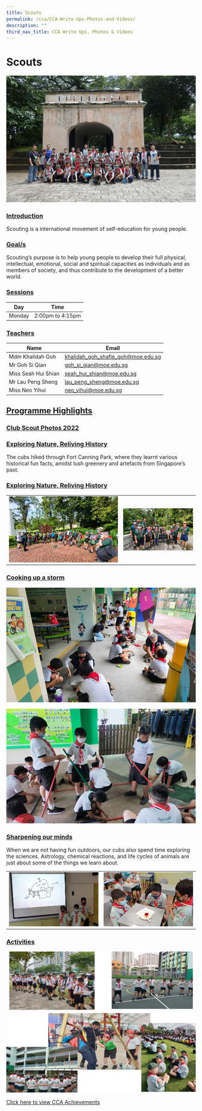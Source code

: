```yaml
---
title: Scouts
permalink: /cca/CCA-Write-Ups-Photos-and-Videos/
description: ""
third_nav_title: CCA Write Ups, Photos & Videos
---
```

# Scouts
![](/images/Cca/Scouts/1.jpg)

### <b><u>Introduction</u></b>

Scouting is a international movement of self-education for young people.

### <b><u>Goal/s</u></b>

Scouting’s purpose is to help young people to develop their full physical, intellectual, emotional, social and spiritual capacities as individuals and as members of society, and thus contribute to the development of a better world.


### <b><u>Sessions</u></b>

| Day    | Time             |
|--------|------------------|
| Monday | 2:00pm to 4:15pm |

### <b><u>Teachers</u></b>

| Name                | Email                              |
|---------------------|------------------------------------|
| Mdm Khalidah Goh    | [khalidah\_goh\_shafie\_goh@moe.edu.sg](mailto:khalidah_goh_shafie_goh@moe.edu.sg) |
| Mr Goh Si Qian      | [goh\_si\_qian@moe.edu.sg](mailto:goh_si_qian@moe.edu.sg)            |
| Miss Seah Hui Shian | [seah\_hui\_shian@moe.edu.sg](mailto:seah_hui_shian@moe.edu.sg)          |
| Mr Lau Peng Sheng   | [lau\_peng\_sheng@moe.edu.sg](mailto:lau_peng_sheng@moe.edu.sg)          |
| Miss Neo Yihui      | [neo\_yihui@moe.edu.sg](mailto:neo_yihui@moe.edu.sg)               |

## <b><u>Programme Highlights</u></b>

### <b><u>Club Scout Photos 2022</u></b>

### <b><u>Exploring Nature, Reliving History</u></b>

The cubs hiked through Fort Canning Park, where they learnt various historical fun facts, amidst lush greenery and artefacts from Singapore’s past.

### <b><u>Exploring Nature, Reliving History</u></b>

|   |   |
|---|---|
| ![](/images/Cca/Scouts/Picture1.png)  | ![](/images/Cca/Scouts/Picture2.jpg)  |

### <b><u>Cooking up a storm</u></b>

![](/images/Cca/Scouts/Picture3.png)

![](/images/Cca/Scouts/Picture4.png)

### <b><u>Sharpening our minds</u></b>

When we are not having fun outdoors, our cubs  also spend time exploring the sciences. Astrology, chemical reactions, and life cycles of animals are just about some of the things we learn about.

|   |   |
|---|---|
| ![](/images/Cca/Scouts/Picture5.png)  | ![](/images/Cca/Scouts/Picture6.png)  |

### <b><u>Activities</u></b>

![](/images/Cca/Scouts/2.jpg)

<a href="/achievements/cca-academic-achievements/" target="_blank">Click here to view CCA Achievements</a>